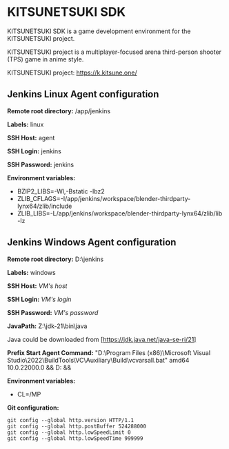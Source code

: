 KITSUNETSUKI SDK
================

KITSUNETSUKI SDK is a game development environment for the KITSUNETSUKI project.

KITSUNETSUKI project is a multiplayer-focused arena
third-person shooter (TPS) game in anime style.

KITSUNETSUKI project: https://k.kitsune.one/


Jenkins Linux Agent configuration
---------------------------------

**Remote root directory:** /app/jenkins

**Labels:** linux

**SSH Host:** agent

**SSH Login:** jenkins

**SSH Password:** jenkins

**Environment variables:**

* BZIP2_LIBS=-Wl,-Bstatic -lbz2
* ZLIB_CFLAGS=-I/app/jenkins/workspace/blender-thirdparty-lynx64/zlib/include
* ZLIB_LIBS=-L/app/jenkins/workspace/blender-thirdparty-lynx64/zlib/lib -lz

Jenkins Windows Agent configuration
-----------------------------------

**Remote root directory:** D:\jenkins

**Labels:** windows

**SSH Host:** _VM's host_

**SSH Login:** _VM's login_

**SSH Password:** _VM's password_

**JavaPath:** Z:\jdk-21\bin\java

Java could be downloaded from [https://jdk.java.net/java-se-ri/21]

**Prefix Start Agent Command:** "D:\Program Files (x86)\Microsoft Visual Studio\2022\BuildTools\VC\Auxiliary\Build\vcvarsall.bat" amd64 10.0.22000.0 && D: &&

**Environment variables:**

* CL=/MP

**Git configuration:**

```
git config --global http.version HTTP/1.1
git config --global http.postBuffer 524288000
git config --global http.lowSpeedLimit 0
git config --global http.lowSpeedTime 999999
```
